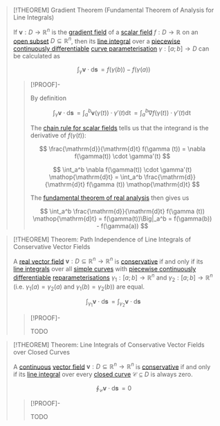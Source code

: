 >[!THEOREM] Gradient Theorem (Fundamental Theorem of Analysis for Line Integrals)
>
>If $\boldsymbol{v}: D \to \mathbb{R}^n$ is the  [gradient field](Conservative%20Vector%20Field.md) of a [scalar field](../../Scalar%20Fields/Real%20Scalar%20Field.md) $f: D\to\mathbb{R}$ on an [open subset](../../../../../Topology/Metric%20Spaces/Metric%20Topology.md#^opensets) $D \subseteq \mathbb{R}^n$, then its [line integral](../Integration/Line%20Integrals%20of%20Vector%20Fields.md) over a [piecewise continuously differentiable](../../Curve%20Parameterisations/Differentiation/Differentiability%20of%20Curve%20Parameterisations.md) [curve parameterisation](../../Curve%20Parameterisations/Curve%20Parameterisation.md) $\gamma: [a;b] \to D$ can be calculated as
>
>$$
>\int_\gamma \boldsymbol{v} \cdot \mathop{\mathrm{d}\boldsymbol{s}} = f(\gamma (b)) - f(\gamma (a))
>$$
>
>>[!PROOF]-
>>
>>By definition
>>
>>$$
>>\int_\gamma \boldsymbol{v} \cdot \mathop{\mathrm{d}\boldsymbol{s}} = \int_a^b \boldsymbol{v}(\gamma(t)) \cdot \gamma'(t) \mathop{\mathrm{d}t} = \int_a^b \nabla  f(\gamma(t)) \cdot \gamma'(t) \mathop{\mathrm{d}t}
>>$$
>>
>>The [chain rule for scalar fields](../../Scalar%20Fields/Differentiation/Differentiation%20Rules%20for%20Scalar%20Fields.md#^chainrule) tells us that the integrand is the derivative of $f(\gamma (t))$:
>>
>>$$
>>\frac{\mathrm{d}}{\mathrm{d}t} f(\gamma (t)) = \nabla  f(\gamma(t)) \cdot \gamma'(t)
>>$$
>>
>>$$
>>\int_a^b \nabla  f(\gamma(t)) \cdot \gamma'(t) \mathop{\mathrm{d}t} = \int_a^b \frac{\mathrm{d}}{\mathrm{d}t} f(\gamma (t)) \mathop{\mathrm{d}t}
>>$$
>>
>>The [fundamental theorem of real analysis](../../../Univariate%20Real%20Analysis/Integration/The%20Fundamental%20Theorem%20of%20Real%20Analysis.md) then gives us
>>
>>$$
>>\int_a^b \frac{\mathrm{d}}{\mathrm{d}t} f(\gamma (t)) \mathop{\mathrm{d}t} = f(\gamma(t))\Big|_a^b = f(\gamma(b)) - f(\gamma(a))
>>$$
>>
>

>[!THEOREM] Theorem: Path Independence of Line Integrals of Conservative Vector Fields
>
>A [real vector field](../Real%20Vector%20Field.md) $\boldsymbol{v}: D\subseteq \mathbb{R}^n \to \mathbb{R}^n$ is [conservative](Conservative%20Vector%20Field.md) if and only if its [line integrals](../Integration/Line%20Integrals%20of%20Vector%20Fields.md) over all [simple curves](../../../../../Geometry/Euclidean%20Geometry/Curves/Simple%20Curve.md) with [piecewise continuously differentiable](../../Real%20Vector%20Functions/Differentiation/Partial%20Derivatives%20of%20Real%20Vector%20Functions.md) [reparameterisations](../../../../../Geometry/Euclidean%20Geometry/Curves/Parameterisation/Equivalence%20of%20Parameterisations.md) $\gamma_1: [a;b] \to \mathbb{R}^n$ and $\gamma_2: [a;b] \to \mathbb{R}^n$ (i.e. $\gamma_1(a) = \gamma_2(a)$ and $\gamma_1(b) = \gamma_2(b)$) are equal.
>
>$$
>\int_{\gamma_1} \boldsymbol{v}\cdot \mathop{\mathrm{d}\boldsymbol{s}} = \int_{\gamma_2} \boldsymbol{v}\cdot \mathop{\mathrm{d}\boldsymbol{s}}
>$$
>
>>[!PROOF]-
>>
>>TODO
>>
>

>[!THEOREM] Theorem: Line Integrals of Conservative Vector Fields over Closed Curves
>
>A [continuous](../../Real%20Vector%20Functions/Continuity%20of%20Real%20Vector%20Functions.md) [vector field](../Real%20Vector%20Field.md) $\boldsymbol{v}: D\subseteq \mathbb{R}^n \to \mathbb{R}^n$ is [conservative](Conservative%20Vector%20Field.md) if and only if its [line integral](../Integration/Line%20Integrals%20of%20Vector%20Fields.md) over every [closed curve](../../../../../Geometry/Euclidean%20Geometry/Curves/Closed%20Curve.md) $\mathcal{C} \subseteq D$ is always zero.
>
>$$
>\oint_\mathcal{C} \boldsymbol{v} \cdot \mathop{\mathrm{d}\boldsymbol{s}} = 0
>$$
>
>>[!PROOF]-
>>
>>TODO
>>
>